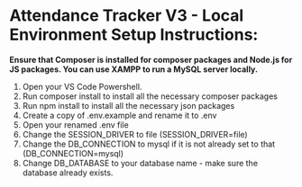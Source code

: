 # Attendance Tracker V3 - Local Environment Setup Instructions:

**Ensure that Composer is installed for composer packages and Node.js for JS packages.
You can use XAMPP to run a MySQL server locally.**

1. Open your VS Code Powershell.
2. Run composer install to install all the necessary composer packages
3. Run npm install to install all the necessary json packages
4. Create a copy of .env.example and rename it to .env
5. Open your renamed .env file
6. Change the SESSION_DRIVER to file (SESSION_DRIVER=file)
7. Change the DB_CONNECTION to mysql if it is not already set to that (DB_CONNECTION=mysql)
8. Change DB_DATABASE to your database name - make sure the database already exists.
